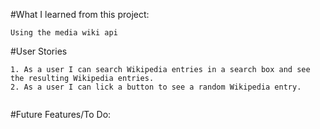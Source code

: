 
#What I learned from this project:
 ```
 Using the media wiki api
```
#User Stories
```
1. As a user I can search Wikipedia entries in a search box and see the resulting Wikipedia entries.
2. As a user I can lick a button to see a random Wikipedia entry.


```

#Future Features/To Do: 
  ```


  ```